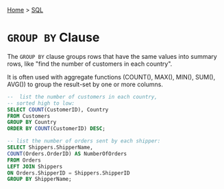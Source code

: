 [Home](../../README.md) > [SQL](./README.md)

# `GROUP BY` Clause

The `GROUP BY` clause groups rows that have the same values into summary rows, like "find the number of customers in each country".

It is often used with aggregate functions (COUNT(), MAX(), MIN(), SUM(), AVG()) to group the result-set by one or more columns.

```sql
--  list the number of customers in each country, 
-- sorted high to low:
SELECT COUNT(CustomerID), Country
FROM Customers
GROUP BY Country
ORDER BY COUNT(CustomerID) DESC;

-- list the number of orders sent by each shipper:
SELECT Shippers.ShipperName,
COUNT(Orders.OrderID) AS NumberOfOrders
FROM Orders
LEFT JOIN Shippers
ON Orders.ShipperID = Shippers.ShipperID
GROUP BY ShipperName;
```
